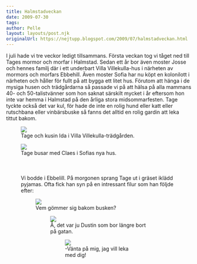 ```yaml
---
title: Halmstadveckan
date: 2009-07-30
tags: 	
author: Pelle
layout: layouts/post.njk
originalUrl: https://nejtupp.blogspot.com/2009/07/halmstadveckan.html
---
```


I juli hade vi tre veckor ledigt tillsammans. Första veckan tog vi tåget ned till Tages mormor och morfar i Halmstad. Sedan ett år bor även moster Josse och hennes familj där i ett underbart Villa Villekulla-hus i närheten av mormors och morfars Ebbehill. Även moster Sofia har nu köpt en kolonilott i närheten och håller för fullt på att bygga ett litet hus. Förutom att hänga i de mysiga husen och trädgårdarna så passade vi på att hälsa på alla mammans 40- och 50-talistvänner som hon saknat särskilt mycket i år eftersom hon inte var hemma i Halmstad på den årliga stora midsommarfesten. Tage tyckte också det var kul, för hade de inte en rolig hund eller katt eller rutschbana eller vinbärsbuske så fanns det alltid en rolig gardin att leka tittut bakom.

<figure>
	<img src="../../../../img/_MG_6541_1024pix.jpg">
	<figcaption>Tage och kusin Ida i Villa Villekulla-trädgården.</figcaption>
</figure>

<figure>
	<img src="../../../../img/_MG_6511_1024pix.jpg">
	<figcaption>Tage busar med Claes i Sofias nya hus.<br><br><br></span></span></div><br>Vi bodde i Ebbelill. På morgonen sprang Tage ut i gräset iklädd pyjamas. Ofta fick han syn på en intressant filur som han följde efter:

<figure>
	<img src="../../../../img/_MG_6665_1024pix.jpg">
	<figcaption>Vem gömmer sig bakom busken?</figcaption>

<figure>
	<img src="../../../../img/_MG_6666_1024pix.jpg">
	<figcaption>Å, det var ju Dustin som bor längre bort på gatan.</figcaption>

<figure>
	<img src="../../../../img/_MG_6667_1024pix.jpg">
	<figcaption>-Vänta på mig, jag vill leka med dig!</figcaption>
</figure>
